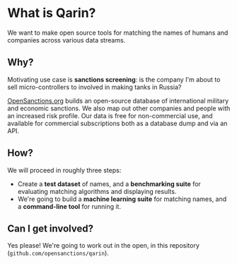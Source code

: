 # What is Qarin?

We want to make open source tools for matching the names of humans and companies across various data streams.

## Why? 

Motivating use case is **sanctions screening**: is the company I'm about to sell micro-controllers to involved in making tanks in Russia?

[OpenSanctions.org](https://opensanctions.org/) builds an open-source database of international military and economic sanctions. We also map out other companies and people with an increased risk profile. Our data is free for non-commercial use, and available for commercial subscriptions both as a database dump and via an API.

## How?

We will proceed in roughly three steps:
- Create a **test dataset** of names, and a **benchmarking suite** for evaluating matching algorithms and displaying results.
- We're going to build a **machine learning suite** for matching names, and a **command-line tool** for running it.

## Can I get involved?

Yes please! We're going to work out in the open, in this repository (`github.com/opensanctions/qarin`).

